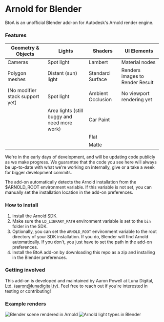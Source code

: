 # Arnold for Blender #

BtoA is an unofficial Blender add-on for Autodesk's Arnold render engine.

### Features ###

| Geometry & Objects              | Lights                                       | Shaders            | UI Elements                     |
| ------------------------------- | -------------------------------------------- | ------------------ | ------------------------------- |
| Cameras                         | Spot light                                   | Lambert            | Material nodes                  | 
| Polygon meshes                  | Distant (sun) light                          | Standard Surface   | Renders images to Render Result |
| (No modifier stack support yet) | Spot light                                   | Ambient Occlusion  | No viewport rendering yet       |
|                                 | Area lights (still buggy and need more work) | Car Paint          |                                 |
|                                 |                                              | Flat               |                                 |
|                                 |                                              | Matte              |                                 |

We're in the early days of development, and will be updating code publicly as we make progress. We guarantee that the code you see here will always be up-to-date with what we're working on internally, give or a take a week for bigger development commits.

The add-on automatically detects the Arnold installation from the $ARNOLD_ROOT environment variable. If this variable is not set, you can manually set the installation location in the add-on preferences.

### How to install ###

1. Install the Arnold SDK.
2. Make sure the `LD_LIBRARY_PATH` environment variable is set to the `bin` folder in the SDK.
3. Optionally, you can set the `ARNOLD_ROOT` environment variable to the root directory of your SDK installation. If you do, Blender will find Arnold automatically. If you don't, you just have to set the path in the add-on preferences.
4. Install the BtoA add-on by downloading this repo as a zip and installing in the Blender preferences.

### Getting involved ###
This add-on is developed and maintained by Aaron Powell at Luna Digital, Ltd. (aaron@lunadigital.tv). Feel free to reach out if you're interested in testing or contributing!

### Example renders ###
![Blender scene rendered in Arnold](https://bitbucket.org/luna-digital/btoa/raw/6531748064be792af98c537d1816d6841bf029e8/examples/lambert.png)
![Arnold light types in Blender](https://bitbucket.org/luna-digital/btoa/raw/8ca83472a8ac33bc0f9b8238c0c882b7e4828925/examples/arnold_light_types.jpg)
